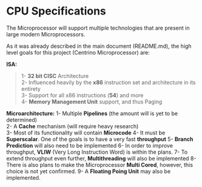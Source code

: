 # CPU Specifications

The Microprocessor will support multiple technologies that are present in large modern Microprocessors.

As it was already described in the main document (README.md), the high level goals for this project (Centrino Microprocessor) are:

**ISA:**
>1- **32 bit CISC** Architecture  
2- Influenced heavily by the **x86** instruction set and architecture in its entirety  
3- Support for all x86 instructions (**54**) and more  
4- **Memory Management Unit** support, and thus Paging

**Microarchitecture:**
1- Multiple **Pipelines** (the amount will is yet to be determined)  
2- A **Cache** mechanism (will require heavy research)  
3- Most of its functionality will contain **Microcode**
4- It must be **Superscalar**. One of the goals is to have a very fast **throughput**
5- **Branch Prediction** will also need to be implemented
6- In order to improve throughput, **VLIW** (Very Long Instruction Word) is within the plans.
7- To extend throughput even further, **Multithreading** will also be implemented
8- There is also plans to make the Microprocessor **Multi Cored**, however, this choice is not yet confirmed.
9- A **Floating Poing Unit** may also be implemented.
